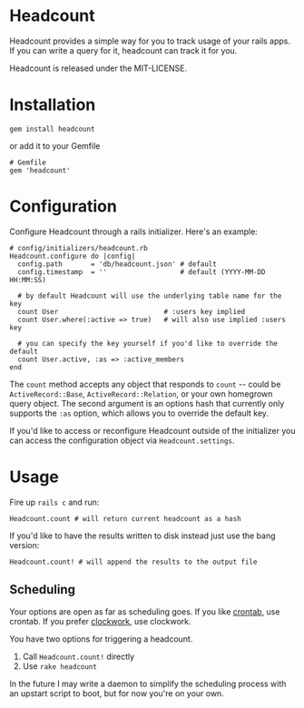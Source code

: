 # Headcount

Headcount provides a simple way for you to track usage of your rails apps.  If you can write a query for it, headcount can track it for you.

Headcount is released under the MIT-LICENSE.

# Installation

```
gem install headcount
```

or add it to your Gemfile

```
# Gemfile
gem 'headcount'
```

# Configuration

Configure Headcount through a rails initializer.  Here's an example:

```
# config/initializers/headcount.rb
Headcount.configure do |config|
  config.path       = 'db/headcount.json' # default
  config.timestamp  = ''                  # default (YYYY-MM-DD HH:MM:SS)
  
  # by default Headcount will use the underlying table name for the key
  count User                          # :users key implied
  count User.where(:active => true)   # will also use implied :users key
  
  # you can specify the key yourself if you'd like to override the default
  count User.active, :as => :active_members
end
```

The `count` method accepts any object that responds to `count` -- could be `ActiveRecord::Base`, `ActiveRecord::Relation`, or your own homegrown query object. The second argument is an options hash that currently only supports the `:as` option, which allows you to override the default key.

If you'd like to access or reconfigure Headcount outside of the initializer you can access the configuration object via
`Headcount.settings`.

# Usage

Fire up `rails c` and run:
```
Headcount.count # will return current headcount as a hash
```

If you'd like to have the results written to disk instead just use the bang version:
```
Headcount.count! # will append the results to the output file
```

## Scheduling

Your options are open as far as scheduling goes.  If you like [crontab](http://crontab.org/), use crontab. If you prefer [clockwork](https://github.com/tomykaira/clockwork), use clockwork. 

You have two options for triggering a headcount.

1. Call `Headcount.count!` directly
2. Use `rake headcount`

In the future I may write a daemon to simplify the scheduling process with an upstart script to boot, but for now you're on your own.